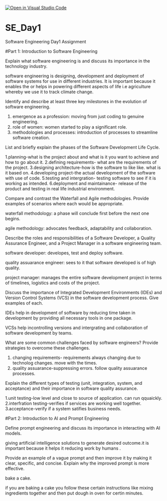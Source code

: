 [![Open in Visual Studio Code](https://classroom.github.com/assets/open-in-vscode-2e0aaae1b6195c2367325f4f02e2d04e9abb55f0b24a779b69b11b9e10269abc.svg)](https://classroom.github.com/online_ide?assignment_repo_id=15555443&assignment_repo_type=AssignmentRepo)
# SE_Day1
Software Engineering Day1 Assignment

#Part 1: Introduction to Software Engineering

Explain what software engineering is and discuss its importance in the technology industry.

software engineering is designing, development and deployment of software systems for use in different industries. It is important because it enables the or helps in powering different aspects of life i.e agriculture whereby we use it to track climate change.


Identify and describe at least three key milestones in the evolution of software engineering.

1. emergence as a profession: moving from just coding to genuine engineering.
2. role of women: women started to play a significant role.
3. methodologies and processes: introduction of processes to streamline software creation.


List and briefly explain the phases of the Software Development Life Cycle.

1.planning-what is the project about and what is it you want to achieve and  how to go about it.
2.defining requirements- what are the requirements of the project.
3.designing architecture-how is the software to like like. what is it based on.
4.developing project-the actual development of the software with use of code.
5.testing and intergration- testing software to see if it is working as intended.
6.deployment and maintainance- release of the product and testing in real life industrial environment.


Compare and contrast the Waterfall and Agile methodologies. Provide examples of scenarios where each would be appropriate.

waterfall methodology: a phase will conclude first before the next one begins.

agile methodology: advocates feedback, adaptability and collaboration.

Describe the roles and responsibilities of a Software Developer, a Quality Assurance Engineer, and a Project Manager in a software engineering team.

software developer: developes, test and deploy software.

quality assuarance engineer: sees to it that software developed is of high quality.

project manager: manages the entire software development project in terms of timelines, logistics and costs of the project.



Discuss the importance of Integrated Development Environments (IDEs) and Version Control Systems (VCS) in the software development process. Give examples of each.

IDEs help in development of software by reducing time taken in development by providing all necessary tools in one package.

VCSs help incontrolling versions and intergrating and collaboration of software development by teams.


What are some common challenges faced by software engineers? Provide strategies to overcome these challenges.

1. changing requirements- requirements always changing due to technolog changes. move with the times.
2. quality assuarance-suppressing errors. follow quality assuarance processes.


Explain the different types of testing (unit, integration, system, and acceptance) and their importance in software quality assurance.

1.unit testing-low level and close to source of application. can run qquaickly.
2.interfration testing-verifies if services are working well together.
3.acceptance-verify if a system satifies business needs.


#Part 2: Introduction to AI and Prompt Engineering


Define prompt engineering and discuss its importance in interacting with AI models.

giving artificial intelligence solutions to generate desired outcome.it is important because it helps it reducing work by humans .


Provide an example of a vague prompt and then improve it by making it clear, specific, and concise. Explain why the improved prompt is more effective.

bake a cake.

if you are baking a cake you follow these certain instructions like mixing ingredients together and then put dough in oven for certin minutes.
